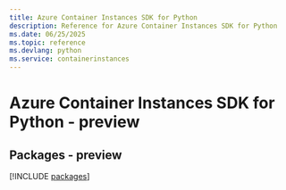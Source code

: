 ```yaml
---
title: Azure Container Instances SDK for Python
description: Reference for Azure Container Instances SDK for Python
ms.date: 06/25/2025
ms.topic: reference
ms.devlang: python
ms.service: containerinstances
---
```

# Azure Container Instances SDK for Python - preview
## Packages - preview
[!INCLUDE [packages](container-instances-index.md)]